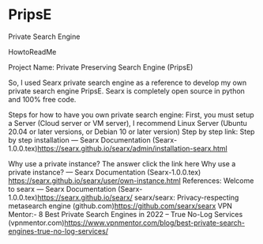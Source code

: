 # PripsE
Private Search Engine 

HowtoReadMe

Project Name: Private Preserving Search Engine (PripsE)

So, I used  Searx private search engine  as a reference to develop my own private search engine PripsE.
Searx is completely open source in python and 100% free code.

Steps for how to have you own private search engine:
First,  you must setup a Server (Cloud server or VM server), I recommend Linux Server (Ubuntu 20.04 or later versions, or Debian 10 or later version)
Step by step link: Step by step installation — Searx Documentation (Searx-1.0.0.tex)https://searx.github.io/searx/admin/installation-searx.html


Why use a private instance? 
The answer click the link  here Why use a private instance? — Searx Documentation (Searx-1.0.0.tex) https://searx.github.io/searx/user/own-instance.html
References:
Welcome to searx — Searx Documentation (Searx-1.0.0.tex)https://searx.github.io/searx/
searx/searx: Privacy-respecting metasearch engine (github.com)https://github.com/searx/searx
VPN Mentor:-
8 Best Private Search Engines in 2022 – True No-Log Services (vpnmentor.com)https://www.vpnmentor.com/blog/best-private-search-engines-true-no-log-services/
